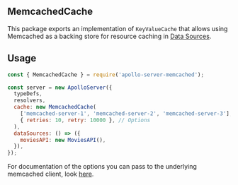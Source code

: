 ## MemcachedCache

This package exports an implementation of `KeyValueCache` that allows using Memcached as a backing store for resource caching in [Data Sources](https://www.apollographql.com/docs/apollo-server/v2/features/data-sources.html).

## Usage

```js
const { MemcachedCache } = require('apollo-server-memcached');

const server = new ApolloServer({
  typeDefs,
  resolvers,
  cache: new MemcachedCache(
    ['memcached-server-1', 'memcached-server-2', 'memcached-server-3'],
    { retries: 10, retry: 10000 }, // Options
  ),
  dataSources: () => ({
    moviesAPI: new MoviesAPI(),
  }),
});
```

For documentation of the options you can pass to the underlying memcached client, look [here](https://github.com/3rd-Eden/memcached).
